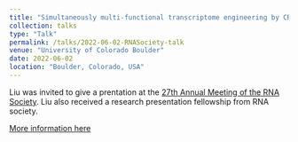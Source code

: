 ```yaml
---
title: "Simultaneously multi-functional transcriptome engineering by CRISPR RNA scaffold"
collection: talks
type: "Talk"
permalink: /talks/2022-06-02-RNASociety-talk
venue: "University of Colorado Boulder"
date: 2022-06-02
location: "Boulder, Colorado, USA"
---
```


Liu was invited to give a prentation at the [27th Annual Meeting of the RNA Society](https://www2.rnasociety.org/conferences/rna-2022/). Liu also received a research presentation fellowship from RNA society.

[More information here](https://www2.rnasociety.org/wp-content/uploads/2022/05/RNA-2022-program-for-website-2.pdf)
